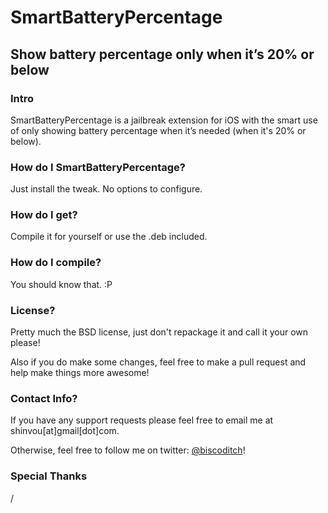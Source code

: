 # SmartBatteryPercentage
## Show battery percentage only when it’s 20% or below

### Intro
SmartBatteryPercentage is a jailbreak extension for iOS with the smart use of only showing battery percentage when it’s needed (when it's 20% or below).

### How do I SmartBatteryPercentage?
Just install the tweak. No options to configure.

### How do I get?
Compile it for yourself or use the .deb included.

### How do I compile?
You should know that. :P

### License?
Pretty much the BSD license, just don't repackage it and call it your own please!

Also if you do make some changes, feel free to make a pull request and help make things more awesome!

### Contact Info?
If you have any support requests please feel free to email me at shinvou[at]gmail[dot]com.

Otherwise, feel free to follow me on twitter: [@biscoditch](https:///www.twitter.com/biscoditch)!

### Special Thanks
/